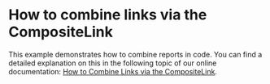 # How to combine links via the CompositeLink


<p>This example demonstrates how to combine reports in code. You can find a detailed explanation on this in the following topic of our online documentation: <a href="https://documentation.devexpress.com/#WindowsForms/CustomDocument174">How to Combine Links via the CompositeLink</a>.</p>

<br/>


